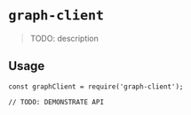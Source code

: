 # `graph-client`

> TODO: description

## Usage

```
const graphClient = require('graph-client');

// TODO: DEMONSTRATE API
```
